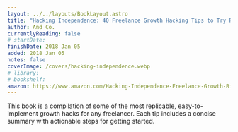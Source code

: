 ```yaml
---
layout: ../../layouts/BookLayout.astro
title: "Hacking Independence: 40 Freelance Growth Hacking Tips to Try Right Now"
author: And Co.
currentlyReading: false
# startDate:
finishDate: 2018 Jan 05
added: 2018 Jan 05
notes: false
coverImage: /covers/hacking-independence.webp
# library: 
# bookshelf:
amazon: https://www.amazon.com/Hacking-Independence-Freelance-Growth-Right/dp/1975923243
---
```


This book is a compilation of some of the most replicable, easy-to-implement growth hacks for any freelancer. Each tip includes a concise summary with actionable steps for getting started.

<!-- ### Notes & Highlights -->
